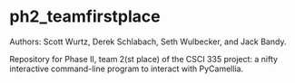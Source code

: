 # ph2_teamfirstplace

Authors: Scott Wurtz, Derek Schlabach, Seth Wulbecker, and Jack Bandy.

Repository for Phase II, team 2(st place) of the CSCI 335 project: a nifty interactive command-line program to interact with PyCamellia. 